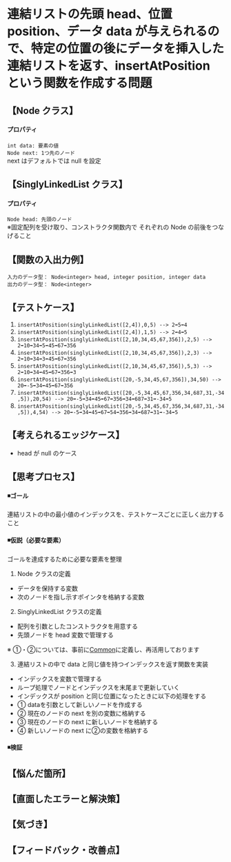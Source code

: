 # 連結リストの先頭 head、位置 position、データ data が与えられるので、特定の位置の後にデータを挿入した連結リストを返す、insertAtPosition という関数を作成する問題


## 【Node クラス】
#### プロパティ
`int data: 要素の値`   
`Node next: 1つ先のノード`  
next はデフォルトでは null を設定  

## 【SinglyLinkedList クラス】
#### プロパティ
`Node head: 先頭のノード`  
※固定配列を受け取り、コンストラクタ関数内で それぞれの Node の前後をつなげること  

## 【関数の入出力例】
`入力のデータ型： Node<integer> head, integer position, integer data`  
`出力のデータ型： Node<integer>`  


## 【テストケース】
1. `insertAtPosition(singlyLinkedList([2,4]),0,5) --> 2➡5➡4`  
2. `insertAtPosition(singlyLinkedList([2,4]),1,5) --> 2➡4➡5`  
3. `insertAtPosition(singlyLinkedList([2,10,34,45,67,356]),2,5) --> 2➡10➡34➡5➡45➡67➡356`  
4. `insertAtPosition(singlyLinkedList([2,10,34,45,67,356]),2,3) --> 2➡10➡34➡3➡45➡67➡356`  
5. `insertAtPosition(singlyLinkedList([2,10,34,45,67,356]),5,3) --> 2➡10➡34➡45➡67➡356➡3`  
6. `insertAtPosition(singlyLinkedList([20,-5,34,45,67,356]),34,50) --> 20➡-5➡34➡45➡67➡356`  
7. `insertAtPosition(singlyLinkedList([20,-5,34,45,67,356,34,687,31,-34,5]),20,54) --> 20➡-5➡34➡45➡67➡356➡34➡687➡31➡-34➡5`  
8. `insertAtPosition(singlyLinkedList([20,-5,34,45,67,356,34,687,31,-34,5]),4,54) --> 20➡-5➡34➡45➡67➡54➡356➡34➡687➡31➡-34➡5`  
  

## 【考えられるエッジケース】
- head が null のケース  


## 【思考プロセス】
#### ◾️ゴール  
連結リストの中の最小値のインデックスを、テストケースごとに正しく出力すること  

#### ◾️仮説（必要な要素）  
ゴールを達成するために必要な要素を整理  
  
1. Node クラスの定義  
- データを保持する変数  
- 次のノードを指し示すポインタを格納する変数  
  
2. SinglyLinkedList クラスの定義  
- 配列を引数としたコンストラクタを用意する  
- 先頭ノードを head 変数で管理する  
  
※ ①・②については、事前に[Common](../Common/php)に定義し、再活用しております  
  
3. 連結リストの中で data と同じ値を持つインデックスを返す関数を実装  
- インデックスを変数で管理する  
- ループ処理でノードとインデックスを末尾まで更新していく  
- インデックスが position と同じ位置になったときに以下の処理をする  
- ① dataを引数として新しいノードを作成する  
- ② 現在のノードの next を別の変数に格納する  
- ③ 現在のノードの next に新しいノードを格納する  
- ④ 新しいノードの next に②の変数を格納する  

#### ◾️検証  


## 【悩んだ箇所】
  

## 【直面したエラーと解決策】


## 【気づき】


## 【フィードバック・改善点】

